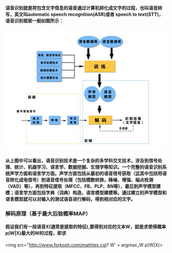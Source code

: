 #### 语音识别就是将包含文字信息的语音通过计算机转化成文字的过程，也叫语音转写，英文叫automatic speech recognition(ASR)或者 speech to text(STT)，语音识别框架一般如图所示：
![](https://github.com/mxer/ASR/blob/master/asr-frame.jpg)
#### 从上图中可以看出，语音识别技术是一个复杂的多学科交叉技术，涉及到信号处理、统计、机器学习、语言学、数据挖掘、生理学等知识。一个完整的语音识别系统声学方面和语言学方面。声学方面包括从最初的语音信号获取（这其中包括将语音转化成电信号）到语音信号处理（包括模数转换，降噪、增强、端点检测（VAD）等），再到特征提取（MFCC、FB、PLP、BN等），最后到声学模型建模；语言学方面包括字典（词典）构造，语言模型建模等。通过建立的声学模型和语言模型就可以对输入的测试语音进行解码，得到相对应的文字。
### 解码原理（基于最大后验概率MAP）
#### 假设我们有一段语音X(通常是提取的特征),要得到对应的文本W，就是求使得概率p(W|X)最大的W的过程，即求
<img src="http://www.forkosh.com/mathtex.cgi? W' = argmax_W p(W|X)>
